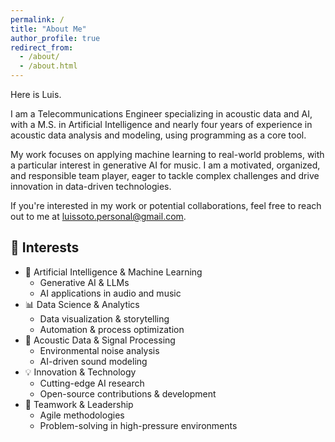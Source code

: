 ```yaml
---
permalink: /
title: "About Me"
author_profile: true
redirect_from: 
  - /about/
  - /about.html
---
```


Here is Luis.

I am a Telecommunications Engineer specializing in acoustic data and AI, with a M.S. in Artificial Intelligence and nearly four years of experience in acoustic data analysis and modeling, using programming as a core tool.

My work focuses on applying machine learning to real-world problems, with a particular interest in generative AI for music. I am a motivated, organized, and responsible team player, eager to tackle complex challenges and drive innovation in data-driven technologies.

If you're interested in my work or potential collaborations, feel free to reach out to me at [luissoto.personal@gmail.com](mailto:luissoto.personal@gmail.com).

## 🎯 Interests

* 🤖 Artificial Intelligence & Machine Learning  
  * Generative AI & LLMs  
  * AI applications in audio and music  
* 📊 Data Science & Analytics  
  * Data visualization & storytelling  
  * Automation & process optimization  
* 🎵 Acoustic Data & Signal Processing  
  * Environmental noise analysis  
  * AI-driven sound modeling  
* 💡 Innovation & Technology  
  * Cutting-edge AI research  
  * Open-source contributions & development  
* 🤝 Teamwork & Leadership  
  * Agile methodologies  
  * Problem-solving in high-pressure environments  

